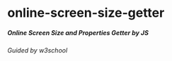 # online-screen-size-getter
##### Online Screen Size and Properties Getter by JS
###### Guided by w3school
